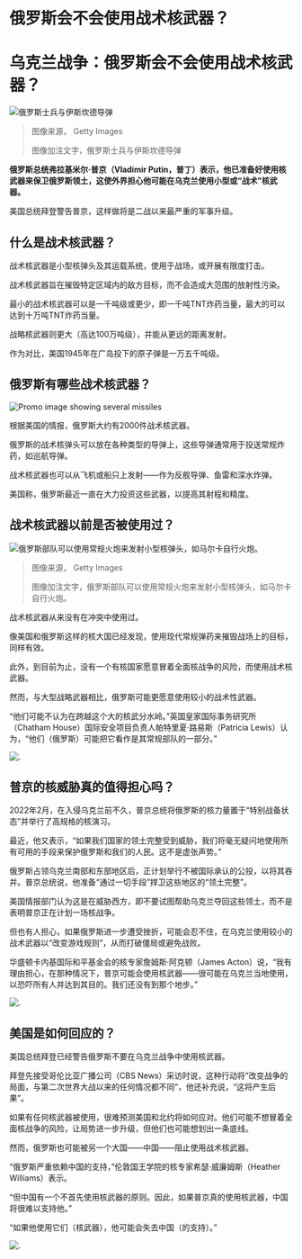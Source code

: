 # 俄罗斯会不会使用战术核武器？

#  乌克兰战争：俄罗斯会不会使用战术核武器？


![俄罗斯士兵与伊斯坎德导弹](_123611968_iskander-s.jpg)

> 图像来源，  Getty Images
>
> 图像加注文字，俄罗斯士兵与伊斯坎德导弹

**俄罗斯总统弗拉基米尔·普京（Vladimir Putin，普丁）表示，他已准备好使用核武器来保卫俄罗斯领土，这使外界担心他可能在乌克兰使用小型或“战术”核武器。**

美国总统拜登警告普京，这样做将是二战以来最严重的军事升级。

##  什么是战术核武器？

战术核武器是小型核弹头及其运载系统，使用于战场，或开展有限度打击。

战术核武器旨在摧毁特定区域内的敌方目标，而不会造成大范围的放射性污染。

最小的战术核武器可以是一千吨级或更少，即一千吨TNT炸药当量，最大的可以达到十万吨TNT炸药当量。

战略核武器则更大（高达100万吨级），并能从更远的距离发射。

作为对比，美国1945年在广岛投下的原子弹是一万五千吨级。

##  俄罗斯有哪些战术核武器？

![Promo image showing several missiles](_123469302_nuclear_headerv2_29feb-nc.png)

根据美国的情报，俄罗斯大约有2000件战术核武器。

俄罗斯的战术核弹头可以放在各种类型的导弹上，这些导弹通常用于投送常规炸药，如巡航导弹。

战术核武器也可以从飞机或船只上发射——作为反舰导弹、鱼雷和深水炸弹。

美国称，俄罗斯最近一直在大力投资这些武器，以提高其射程和精度。

##  战术核武器以前是否被使用过？

![俄罗斯部队可以使用常规火炮来发射小型核弹头，如马尔卡自行火炮。](_123592733_gettyimages-1210092788.jpg)

> 图像来源，  Getty Images
>
> 图像加注文字，俄罗斯部队可以使用常规火炮来发射小型核弹头，如马尔卡自行火炮。

战术核武器从来没有在冲突中使用过。

像美国和俄罗斯这样的核大国已经发现，使用现代常规弹药来摧毁战场上的目标，同样有效。

此外，到目前为止，没有一个有核国家愿意冒着全面核战争的风险，而使用战术核武器。

然而，与大型战略武器相比，俄罗斯可能更愿意使用较小的战术性武器。

“他们可能不认为在跨越这个大的核武分水岭。”英国皇家国际事务研究所（Chatham House）国际安全项目负责人帕特里夏·路易斯（Patricia Lewis）认为，“他们（俄罗斯）可能把它看作是其常规部队的一部分。”

![.](_123491141_a01.jpg)

##  普京的核威胁真的值得担心吗？

2022年2月，在入侵乌克兰前不久，普京总统将俄罗斯的核力量置于“特别战备状态”并举行了高规格的核演习。

最近，他又表示，“如果我们国家的领土完整受到威胁，我们将毫无疑问地使用所有可用的手段来保护俄罗斯和我们的人民。这不是虚张声势。”

俄罗斯占领乌克兰南部和东部地区后，正计划举行不被国际承认的公投，以将其吞并。普京总统说，他准备“通过一切手段”捍卫这些地区的“领土完整”。

美国情报部门认为这是在威胁西方，即不要试图帮助乌克兰夺回这些领土，而不是表明普京正在计划一场核战争。

但也有人担心，如果俄罗斯进一步遭受挫折，可能会忍不住，在乌克兰使用较小的战术武器以“改变游戏规则”，从而打破僵局或避免战败。

华盛顿卡内基国际和平基金会的核专家詹姆斯·阿克顿（James Acton）说，“我有理由担心，在那种情况下，普京可能会使用核武器——很可能在乌克兰当地使用，以恐吓所有人并达到其目的。我们还没有到那个地步。”

![.](_123491145_a02.jpg)

##  美国是如何回应的？

美国总统拜登已经警告俄罗斯不要在乌克兰战争中使用核武器。

拜登先接受哥伦比亚广播公司（CBS News）采访时说，这种行动将“改变战争的局面，与第二次世界大战以来的任何情况都不同”，他还补充说，“这将产生后果”。

如果有任何核武器被使用，很难预测美国和北约将如何应对。他们可能不想冒着全面核战争的风险，让局势进一步升级，但他们也可能想划出一条底线。

然而，俄罗斯也可能被另一个大国——中国——阻止使用战术核武器。

“俄罗斯严重依赖中国的支持，”伦敦国王学院的核专家希瑟·威廉姆斯（Heather Williams）表示。

“但中国有一个不首先使用核武器的原则。因此，如果普京真的使用核武器，中国将很难以支持他。”

“如果他使用它们（核武器），他可能会失去中国（的支持）。”

![.](_123491151_a03.jpg)


